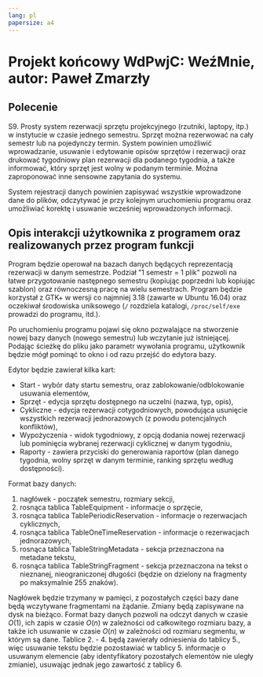 ```yaml
---
lang: pl
papersize: a4
---
```


# Projekt końcowy WdPwjC: WeźMnie, autor: Paweł Zmarzły

## Polecenie

S9. Prosty system rezerwacji sprzętu projekcyjnego (rzutniki, laptopy, itp.)
w instytucie w czasie jednego semestru. Sprzęt można rezerwować na cały semestr lub
na pojedynczy termin. System powinien umożliwić wprowadzanie, usuwanie i edytowanie opisów
sprzętów i rezerwacji oraz drukować tygodniowy plan rezerwacji dla podanego tygodnia,
a także informować, który sprzęt jest wolny w podanym terminie. Można zaproponować
inne sensowne zapytania do systemu.

System rejestracji danych powinien zapisywać wszystkie wprowadzone dane do plików,
odczytywać je przy kolejnym uruchomieniu programu oraz umożliwiać korektę i usuwanie
wcześniej wprowadzonych informacji.

## Opis interakcji użytkownika z programem oraz realizowanych przez program funkcji

Program będzie operował na bazach danych będących reprezentacją rezerwacji w danym semestrze.
Podział "1 semestr = 1 plik" pozwoli na łatwe przygotowanie następnego semestru (kopiując poprzedni
lub kopiując szablon) oraz równoczesną pracę na wielu semestrach. Program będzie korzystał z GTK+
w wersji co najmniej 3.18 (zawarte w Ubuntu 16.04) oraz oczekiwał środowiska uniksowego (`/`
rozdziela katalogi, `/proc/self/exe` prowadzi do programu, itd.).

Po uruchomieniu programu pojawi się okno pozwalające na stworzenie nowej bazy danych
(nowego semestru) lub wczytanie już istniejącej. Podając ścieżkę do pliku jako parametr
wywołania programu, użytkownik będzie mógł pominąć to okno i od razu przejść do edytora bazy.

Edytor będzie zawierał kilka kart:

- Start - wybór daty startu semestru, oraz zablokowanie/odblokowanie usuwania elementów,
- Sprzęt - edycja sprzętu dostępnego na uczelni (nazwa, typ, opis),
- Cykliczne - edycja rezerwacji cotygodniowych, powodująca usunięcie wszystkich rezerwacji
jednorazowych (z powodu potencjalnych konfliktów),
- Wypożyczenia - widok tygodniowy, z opcją dodania nowej rezerwacji lub pominięcia wybranej
rezerwacji cyklicznej w danym tygodniu,
- Raporty - zawiera przyciski do generowania raportów (plan danego tygodnia, wolny sprzęt
w danym terminie, ranking sprzętu według dostępności).

Format bazy danych:

1. nagłówek - początek semestru, rozmiary sekcji,
2. rosnąca tablica TableEquipment - informacje o sprzęcie,
3. rosnąca tablica TablePeriodicReservation - informacje o rezerwacjach cyklicznych,
4. rosnąca tablica TableOneTimeReservation - informacje o rezerwacjach jednorazowych,
5. rosnąca tablica TableStringMetadata - sekcja przeznaczona na metadane tekstu,
6. rosnąca tablica TableStringFragment - sekcja przeznaczona na tekst o nieznanej, nieograniczonej
długości (będzie on dzielony na fragmenty po maksymalnie 255 znaków).

Nagłówek będzie trzymany w pamięci, z pozostałych części bazy dane będą wczytywane fragmentami
na żądanie. Zmiany będą zapisywane na dysk na bieżąco. Format bazy danych pozwoli na odczyt
danych w czasie $O(1)$, ich zapis w czasie $O(n)$ w zależności od całkowitego rozmiaru bazy,
a także ich usuwanie w czasie $O(n)$ w zależności od rozmiaru segmentu, w którym są dane.
Tablice 2. - 4. będą zawierały odniesienia do tablicy 5., więc usuwanie tekstu będzie pozostawiać
w tablicy 5. informacje o usuwanym elemencie (aby identyfikatory pozostałych elementów nie uległy
zmianie), usuwając jednak jego zawartość z tablicy 6.

